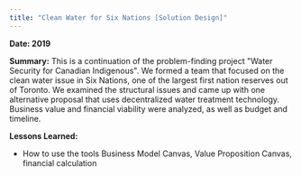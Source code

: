 ```yaml
---
title: "Clean Water for Six Nations [Solution Design]"
---
```


**Date: 2019**

**Summary:** This is a continuation of the problem-finding project "Water Security for Canadian Indigenous". We formed a team that focused on the clean water issue in Six Nations, one of the largest first nation reserves out of Toronto. We examined the structural issues and came up with one alternative proposal that uses decentralized water treatment technology. Business value and financial viability were analyzed, as well as budget and timeline. 

**Lessons Learned:**

- How to use the tools Business Model Canvas, Value Proposition Canvas, financial calculation

